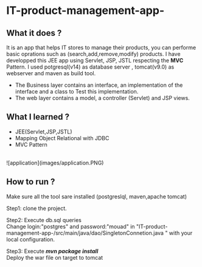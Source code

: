 # IT-product-management-app-

## What it does ?
It is an app that helps IT stores to manage their products, you can performe basic oprations such as (search,add,remove,modify) products.
I have developped this  JEE app using Servlet, JSP, JSTL respecting the **MVC** Pattern.
I used potgresql(v14) as database server , tomcat(v9.0) as webserver and maven as build tool.

<ul>
<li>The Business layer contains an interface, an implementation of the interface and a class to Test this implementation. </li>
<li>The web layer contains a model, a controller (Servlet) and JSP views. </li>
</ul>

## What I learned ?
<ul>
  <li> JEE(Servlet,JSP,JSTL) </li>
  <li> Mapping Object Relational with JDBC </li>
  <li> MVC Pattern </li>
</ul>
</br>
![application](images/application.PNG)


## How to run ? 

 Make sure  all the tool sare installed (postgreslql, maven,apache tomcat) <br/> 
 
  Step1: clone the project. <br>
                                
  Step2: Execute  db.sql queries <br>
 Change login:"postgres" and password:"mouad" in "IT-product-management-app-/src/main/java/dao/SingletonConnetion.java " with your local configuration. <br>
 
  Step3:
 Execute ***mvn package install*** <br/>
 Deploy the war file on target to tomcat
 

